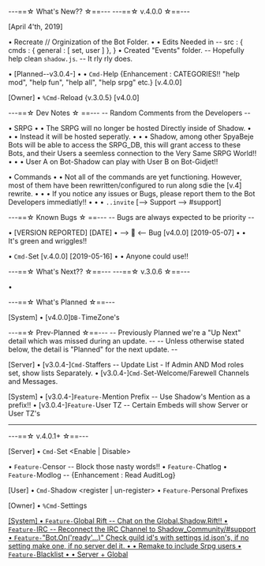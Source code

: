 ---==☆ What's New?? ☆==---
  ---==☆ v.4.0.0 ☆==---

[April 4'th, 2019]

• Recreate // Orginization of the Bot Folder.
• • Edits Needed in -- src : {
  cmds : { general : [ set, user ] },
}
• Created "Events" folder. -- Hopefully help clean `shadow.js`. -- It rly rly does.


• [Planned--v3.0.4-]
• • `Cmd-`Help {Enhancement : CATEGORIES!! "help mod", "help fun", "help all", "help srpg" etc.} [v.4.0.0]


[Owner]
• `%Cmd-`Reload {v.3.0.5} [v4.0.0]




---==☆ Dev Notes ☆ ==---
  -- Random Comments from the Developers --

• SRPG
• • The SRPG will no longer be hosted Directly inside of Shadow.
• • • Instead it will be hosted seperatly.
• • • Shadow, among other SpyaBeje Bots will be able to access the SRPG_DB, this will grant access to these Bots, and their Users a seemless connection to the Very Same SRPG World!!
• • • User A on Bot-Shadow can play with User B on Bot-Gidjet!!


• Commands
• • Not all of the commands are yet functioning. However, most of them have been rewritten/configured to run along sdie the [v.4] rewrite.
• • • If you notice any issues or Bugs, please report them to the Bot Developers immediatly!!
• • • `..invite` [--> Support --> #support]



---==☆ Known Bugs ☆ ==---
  -- Bugs are always expected to be priority --

• <BUG> [VERSION REPORTED] [DATE]
• --> 🐛 <-- Bug [v4.0.0] [2019-05-07]
• • It's green and wriggles!!

• `Cmd-`Set [v.4.0.0] [2019-05-16]
• • Anyone could use!!




---==☆ What's Next?? ☆==---
   ---==☆ v.3.0.6 ☆==---

•




---==☆ What's Planned ☆==---

[System]
• [v4.0.0]`DB-`TimeZone's

 ---==☆ Prev-Planned ☆==---
  -- Previously Planned we're a "Up Next" detail which was missed during an update. --
  -- Unless otherwise stated below, the detail is "Planned" for the next update. --

[Server]
• [v3.0.4-]`Cmd-`Staffers -- Update List - If Admin AND Mod roles set, show lists Separately.
• [v3.0.4-]`Cmd-`Set-Welcome/Farewell Channels and Messages.

[System]
• [v3.0.4-]`Feature-`Mention Prefix -- Use Shadow's Mention as a prefix!!
• [v3.0.4-]`Feature-`User TZ -- Certain Embeds will show Server or User TZ's

-----
  ---==☆ v.4.0.1+ ☆==---

[Server]
• `Cmd-`Set <Enable | Disable> <cmd>

• `Feature-`Censor -- Block those nasty words!!
• `Feature-`Chatlog
• `Feature-`Modlog -- {Enhancement : Read AuditLog}


[User]
• `Cmd-`Shadow <register | un-register>
• `Feature-`Personal Prefixes


[Owner]
• `%Cmd-`Settings <u> <id>


[System]
• `Feature-`Global Rift -- Chat on the Global.Shadow.Rift!!
• `Feature-`IRC -- Reconnect the IRC Channel to Shadow_Community/#support
• `Feature-`"Bot.On('ready'...)" Check guild id's with settings id.json's, if no setting make one, if no server del it.
• • Remake to include Srpg users
• `Feature-`Blacklist
• • Server + Global
